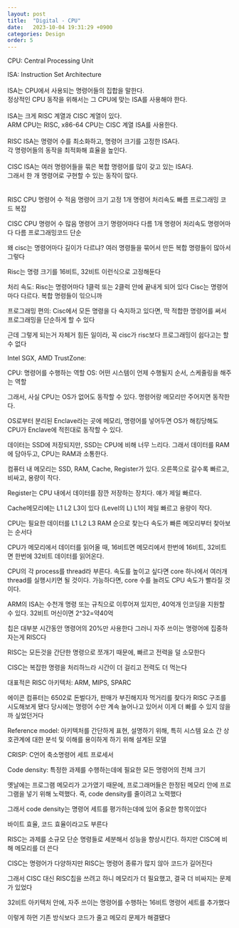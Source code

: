 ```yaml
---
layout: post
title:  "Digital - CPU"
date:   2023-10-04 19:31:29 +0900
categories: Design
order: 5
---
```


CPU: Central Processing Unit<br>




ISA: Instruction Set Architecture<br>
<br>
ISA는 CPU에서 사용되는 명령어들의 집합을 말한다.<br>
정상적인 CPU 동작을 위해서는 그 CPU에 맞는 ISA를 사용해야 한다.<br>
<br>
ISA는 크게 RISC 계열과 CISC 계열이 있다.<br>
ARM CPU는 RISC, x86-64 CPU는 CISC 계열 ISA를 사용한다.<br>
<br>
RISC ISA는 명령어 수를 최소화하고, 명령어 크기를 고정한 ISA다.<br>
각 명령어들의 동작을 최적화해 효율을 높인다.<br>
<br>
CISC ISA는 여러 명령어들을 묶은 복합 명령어를 많이 갖고 있는 ISA다.<br>
그래서 한 개 명령어로 구현할 수 있는 동작이 많다.<br>
<br>
<br>
RISC CPU
명령어 수 적음
명령어 크기 고정
1개 명령어 처리속도 빠름
프로그래밍 코드 복잡


CISC CPU
명령어 수 많음
명령어 크기 명령어마다 다름
1개 명령어 처리속도 명령어마다 다름
프로그래밍코드 단순



왜 cisc는 명령어마다 길이가 다르냐?
여러 명령들을 묶어서 만든 복합 명령들이 많아서 그렇다

Risc는 명령 크기를 16비트, 32비트 이런식으로 고정해둔다

처리 속도:
Risc는 명령어마다 1클럭 또는 2클럭 안에 끝내게 되어 있다
Cisc는 명령어마다 다르다. 복합 명령들이 읶으니까

프로그래밍 편의:
Cisc에서 모든 명령을 다 숙지하고 있다면, 딱 적합한 명령어를 써서 프로그래밍을 단순하게 할 수 있다

근데 그렇게 되는거 자체거 힘든 일이라, 꼭 cisc가 risc보다 프로그래밍이 쉽다고는 할 수 없다



Intel SGX, AMD TrustZone:

CPU: 명령어를 수행하는 역할
OS: 어떤 시스템이 언제 수행될지 순서, 스케줄링을 해주는 역할

그래서, 사실 CPU는 OS가 없어도 동작할 수 있다.
명령어랑 메모리만 주어지면 동작한다.

OS로부터 분리된 Enclave라는 곳에 메모리, 명령어를 넣어두면
OS가 해킹당해도 CPU가 Enclave에 적힌대로 동작할 수 있다.


데이터는 SSD에 저장되지만, SSD는 CPU에 비해 너무 느리다.
그래서 데이터를 RAM에 담아두고, CPU는 RAM과 소통한다.

컴퓨터 내 메모리는 SSD, RAM, Cache, Register가 있다.
오른쪽으로 갈수록 빠르고, 비싸고, 용량이 작다.

Register는 CPU 내에서 데이터를 잠깐 저장하는 장치다. 얘가 제일 빠르다.

Cache메모리에는 L1 L2 L3이 있다 (Level의 L)
L1이 제일 빠르고 용량이 작다.

CPU는 필요한 데이터를 L1 L2 L3 RAM 순으로 찾는다
속도가 빠른 메모리부터 찾아보는 순서다

CPU가 메모리에서 데이터를 읽어올 때,
16비트면 메모리에서 한번에 16비트, 32비트면 한번에 32비트 데이터를 읽어온다.

CPU의 각 process를 thread라 부른다.
속도를 높이고 싶다면 core 하나에서 여러개 thread를 실행시키면 될 것이다.
가능하다면, core 수를 늘려도 CPU 속도가 빨라질 것이다.


ARM의 ISA는 수천개 명령 또는 규칙으로 이루어져 있지만, 40억개 인코딩을 지원할 수 있다.
32비트 머신이면 2^32=약40억


칩은 대부분 시간동안 명령어의 20%만 사용한다
그러니 자주 쓰이는 명령어에 집중하자는게 RISC다

RISC는 모든것을 간단한 명령으로 쪼개기 때문에, 빠르고 전력을 덜 소모한다

CISC는 복잡한 명령을 처리하느라 시간이 더 걸리고 전력도 더 먹는다

대표적은 RISC 아키텍처: ARM, MIPS, SPARC


에이콘 컴퓨터는 6502로 돈벌다가, 판매가 부진해지자 먹거리를 찾다가 RISC 구조를 시도해보게 됐다
당시에는 명령어 수만 계속 늘어나고 있어서 이게 더 빠를 수 있지 않을까 싶었던거다

Reference model: 아키텍처를 간단하게 표현, 설명하기 위해, 특히 시스템 요소 간 상호관계에 대한 분석 및 이해를 용이하게 하기 위해 설계된 모델

CRISP: C언어 축소명령어 세트 프로세서

Code density:
특정한 과제를 수행하는데에 필요한 모든 명령어의 전체 크기

옛날에는 프로그램 메모리가 고가였기 때문에, 프로그래머들은 한정된 메모리 안에 프로그램을 넣기 위해 노력했다. 즉, code density를 줄이려고 노력했다

그래서 code density는 명령어 세트를 평가하는데에 있어 중요한 항목이었다

바이트 효율, 코드 효율이라고도 부른다

RISC는 과제를 소규모 단순 명령들로 세분해서 성능을 향상시킨다. 하지만 CISC에 비해 메모리를 더 쓴다

CISC는 명령어가 다양하지만 RISC는 명령어 종류가 많지 않아 코드가 길어진다

그래서 CISC 대신 RISC칩을 쓰려고 하니 메모리가 더 필요했고, 결국 더 비싸지는 문제가 있었다

32비트 아키텍처 안에, 자주 쓰이는 명령어를 수행하는 16비트 명령어 세트를 추가했다

이렇게 하먼 기존 방식보다 코드가 줄고 메모리 문제가 해결됐다
